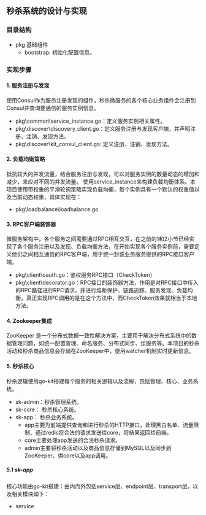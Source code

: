 
## 秒杀系统的设计与实现
### 目录结构
- pkg 基础组件
    - bootstrap: 初始化配置信息。
### 实现步骤
#### 1. 服务注册与发现
  使用Consul作为服务注册发现的组件，秒杀微服务的各个核心业务组件会注册到Consul并查询要通信的服务实例信息。
- pkg\common\service_instance.go：定义服务实例相关属性。
- pkg\discover\discovery_client.go：定义服务注册与发现客户端，并声明注册、注销、发现方法。
- pkg\discover\kit_consul_client.go: 定义注册、注销、发现方法。
#### 2. 负载均衡策略
  抵抗较大的并发流量，结合服务注册与发现，可以对服务实例的数量动态的增加和减少，来应对不同的并发流量。
使用service_instance来构建负载均衡体系。本项目使用带权重的平滑轮询策略实现负载均衡，每个实例具有一个默认的权重值以及当前动态权重，具体实现在：
- pkg\loadbalance\loadbalance.go
#### 3. RPC客户端装饰器
  微服务架构中，各个服务之间需要通过RPC相互交互，在之前的1和2小节已经实现了各个服务注册以及发现、负载均衡方法，在开始实现各个服务实例前，需要定义他们之间相互通信的RPC客户端，用于统一封装业务服务提供的RPC接口客户端。
- pkg\client\oauth.go：鉴权服务RPC接口（CheckToken）
- pkg\client\decorator.go：RPC接口的装饰器方法，作用是对RPC接口中传入的RPC路径进行RPC请求，并进行熔断保护、链路追踪、服务发现、负载均衡。真正实现RPC调用的是在这个方法中，而CheckToken效果就相当于本地方法。
#### 4. Zookeeper集成
ZooKeeper 是一个分布式数据一致性解决方案，主要用于解决分布式系统中的数据管理问题，如统一配置管理、命名服务、分布式同步、组服务等。本项目的秒杀活动和秒杀商品信息会存储在ZooKeeper中，使用watcher机制实时更新信息。
#### 5. 秒杀核心
秒杀逻辑使用go-kit搭建每个服务的相关逻辑以及流程，包括管理、核心、业务系统。
- sk-admin：秒杀管理系统。
- sk-core： 秒杀核心系统。
- sk-app：  秒杀业务系统。
    - app主要为前端提供查询和进行秒杀的HTTP接口，处理黑白名单、流量限制、通过redis将合法的请求发送给core，将结果返回给前端。
    - core主要处理app发送的合法秒杀请求。
    - admin主要将秒杀活动以及商品信息存储到MySQL以及同步到ZooKeeper，供core以及app调用。
##### 5.1 sk-app
核心功能由go-kit搭建：由内而外包括service层、endpoint层、transport层，以及相关模块如下：
- service 
